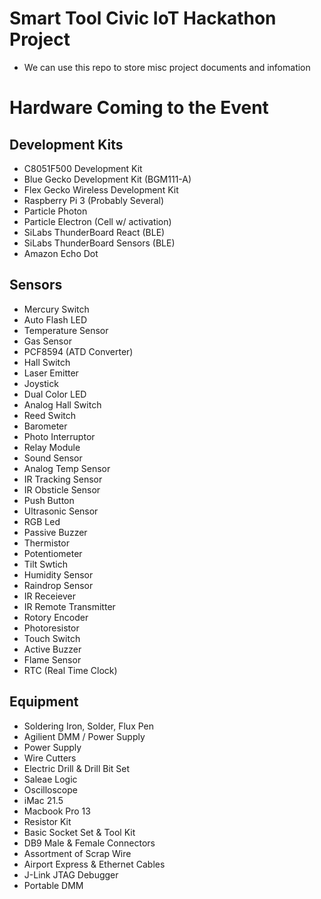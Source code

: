 # Smart Tool Civic IoT Hackathon Project
* We can use this repo to store misc project documents and infomation

# Hardware Coming to the Event

## Development Kits
* C8051F500 Development Kit
* Blue Gecko Development Kit (BGM111-A)
* Flex Gecko Wireless Development Kit
* Raspberry Pi 3 (Probably Several)
* Particle Photon
* Particle Electron (Cell w/ activation)
* SiLabs ThunderBoard React (BLE)
* SiLabs ThunderBoard Sensors (BLE)
* Amazon Echo Dot

## Sensors
* Mercury Switch
* Auto Flash LED
* Temperature Sensor
* Gas Sensor
* PCF8594 (ATD Converter)
* Hall Switch
* Laser Emitter
* Joystick
* Dual Color LED
* Analog Hall Switch
* Reed Switch
* Barometer
* Photo Interruptor
* Relay Module
* Sound Sensor
* Analog Temp Sensor
* IR Tracking Sensor
* IR Obsticle Sensor
* Push Button
* Ultrasonic Sensor
* RGB Led
* Passive Buzzer
* Thermistor
* Potentiometer
* Tilt Swtich
* Humidity Sensor
* Raindrop Sensor
* IR Receiever
* IR Remote Transmitter
* Rotory Encoder
* Photoresistor
* Touch Switch
* Active Buzzer
* Flame Sensor
* RTC (Real Time Clock)

## Equipment
* Soldering Iron, Solder, Flux Pen
* Agilient DMM / Power Supply
* Power Supply
* Wire Cutters
* Electric Drill & Drill Bit Set
* Saleae Logic
* Oscilloscope
* iMac 21.5
* Macbook Pro 13
* Resistor Kit
* Basic Socket Set & Tool Kit
* DB9 Male & Female Connectors
* Assortment of Scrap Wire
* Airport Express & Ethernet Cables
* J-Link JTAG Debugger
* Portable DMM
